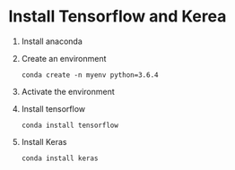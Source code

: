 # Install Tensorflow and Kerea

1. Install anaconda

2. Create an environment

   `conda create -n myenv python=3.6.4`
3. Activate the environment

4. Install tensorflow

   `conda install tensorflow`
5. Install Keras

   `conda install keras` 